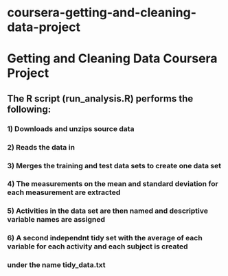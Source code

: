 # coursera-getting-and-cleaning-data-project

# Getting and Cleaning Data Coursera Project

## The R script (run_analysis.R) performs the following:

### 1) Downloads and unzips source data
### 2) Reads the data in
### 3) Merges the training and test data sets to create one data set
### 4) The measurements on the mean and standard deviation for each measurement are extracted
### 5) Activities in the data set are then named and descriptive variable names are assigned
### 6) A second independnt tidy set with the average of each variable for each activity and each subject is created
###    under the name tidy_data.txt
